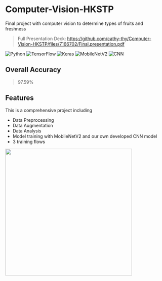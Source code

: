 # Computer-Vision-HKSTP
Final project with computer vision to determine types of fruits and freshness

> Full Presentation Deck: https://github.com/cathy-thy/Computer-Vision-HKSTP/files/7166702/Final.presentation.pdf

![Python](https://img.shields.io/badge/Python-%20%20TECH%20%20-blue?style=flat-square&logo=python&labelColor=3776AB&color=grey&logoColor=white)
![TensorFlow](https://img.shields.io/badge/TensorFlow-%20%20TECH%20%20-blue?style=flat-square&logo=tensorflow&labelColor=FF6F00&color=grey&logoColor=white)
![Keras](https://img.shields.io/badge/Keras-%20%20TECH%20%20-blue?style=flat-square&logo=keras&labelColor=D00000&color=grey&logoColor=white)
![MobileNetV2](https://img.shields.io/badge/MobileNetV2-%20%20CV%20%20-blue?style=flat-square&labelColor=218735&color=grey&logoColor=white)
![CNN](https://img.shields.io/badge/CNN-%20%20CV%20%20-blue?style=flat-square&labelColor=218735&color=grey&logoColor=white)

## Overall Accuracy 
> 97.59%


## Features
This is a comprehensive project including 
- Data Preprocessing 
- Data Augmentation
- Data Analysis
- Model training with MobileNetV2 and our own developed CNN model 
- 3 training flows 

<img src="https://user-images.githubusercontent.com/48180241/133369263-e2ce22b7-cd33-443e-acf6-b37092787a6e.jpg" height="400">

